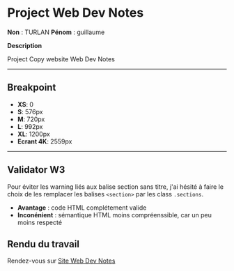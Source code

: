 
# Project Web Dev Notes
**Non** : TURLAN 
**Pénom** : guillaume

**Description**

Project Copy website Web Dev Notes 


-----------------
## Breakpoint

* **XS**: 0
* **S**: 576px
* **M**: 720px
* **L**: 992px
* **XL**: 1200px
* **Ecrant 4K**: 2559px

-----------------

## Validator W3

Pour éviter les warning liés aux balise section sans titre, j'ai hésité à faire le choix de les remplacer les balises `<section>` par les class `.sections`.

* **Avantage** : code HTML complétement valide 
* **Inconénient** : sémantique HTML moins compréenssible, car un peu moins respecté 

## Rendu du travail  

Rendez-vous sur [Site Web Dev Notes](https://thibaudturlan.github.io/project_web_dev_notes/)